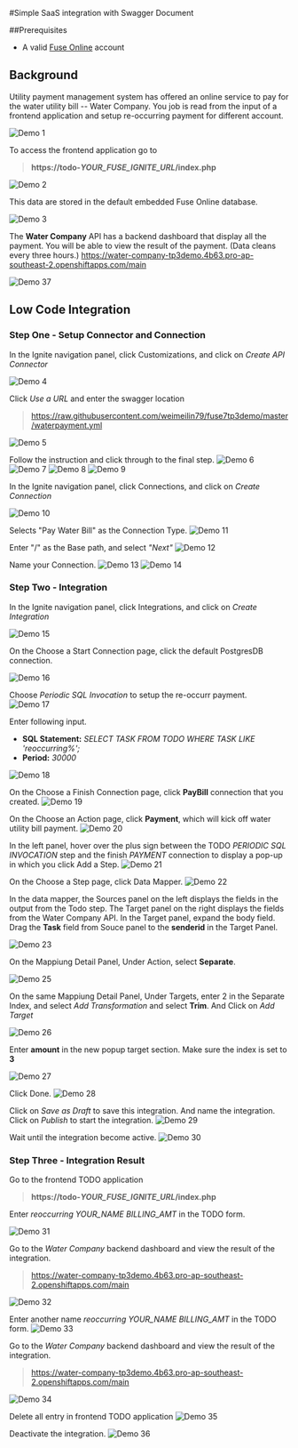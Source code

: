 #Simple SaaS integration with Swagger Document

##Prerequisites
* A valid [Fuse Online](https://www.redhat.com/en/explore/fuse-online) account 

## Background

Utility payment management system has offered an online service to pay for the water utility bill -- Water Company. You job is read from the input of a frontend application and setup re-occurring payment for different account. 
 
![Demo 1](pic/demo01.png)

To access the frontend application go to 
> **https://todo-*YOUR_FUSE_IGNITE_URL*/index.php**

![Demo 2](pic/demo02.png)

This data are stored in the default embedded Fuse Online database. 

![Demo 3](pic/demo03.png)

The **Water Company** API has a backend dashboard that display all the payment. You will be able to view the result of the payment. 
(Data cleans every three hours.)
https://water-company-tp3demo.4b63.pro-ap-southeast-2.openshiftapps.com/main

![Demo 37](pic/demo037.png)

## Low Code Integration

### Step One - Setup Connector and Connection

In the Ignite navigation panel, click Customizations, and click on *Create API Connector*

![Demo 4](pic/demo04.png) 

Click *Use a URL* and enter the swagger location

> https://raw.githubusercontent.com/weimeilin79/fuse7tp3demo/master/waterpayment.yml
  
![Demo 5](pic/demo05.png) 

Follow the instruction and click through to the final step. 
![Demo 6](pic/demo06.png) 
![Demo 7](pic/demo07.png) 
![Demo 8](pic/demo08.png) 
![Demo 9](pic/demo09.png)

In the Ignite navigation panel, click Connections, and click on *Create Connection*

![Demo 10](pic/demo10.png)

Selects "Pay Water Bill" as the Connection Type.
![Demo 11](pic/demo11.png)

Enter "/" as the Base path, and select *"Next"*
![Demo 12](pic/demo12.png)

Name your Connection.
![Demo 13](pic/demo13.png)
![Demo 14](pic/demo14.png)


### Step Two - Integration

In the Ignite navigation panel, click Integrations, and click on *Create Integration*

![Demo 15](pic/demo15.png)

On the Choose a Start Connection page, click the default PostgresDB connection.

![Demo 16](pic/demo16.png)

Choose *Periodic SQL Invocation* to setup the re-occurr payment.
![Demo 17](pic/demo17.png)

Enter following input. 

* **SQL Statement:** *SELECT TASK FROM TODO WHERE TASK LIKE 'reoccurring%';*
* **Period:** *30000*

![Demo 18](pic/demo18.png)

On the Choose a Finish Connection page, click **PayBill** connection that you created.
![Demo 19](pic/demo19.png)

On the Choose an Action page, click **Payment**, which will kick off water utility bill payment.
![Demo 20](pic/demo20.png)

In the left panel, hover over the plus sign between the TODO *PERIODIC SQL INVOCATION* step and the finish *PAYMENT* connection to display a pop-up in which you click Add a Step.
![Demo 21](pic/demo21.png)

On the Choose a Step page, click Data Mapper. 
![Demo 22](pic/demo22.png)

In the data mapper, the Sources panel on the left displays the fields in the output from the Todo step. The Target panel on the right displays the fields from the Water Company API. In the Target panel, expand the body field. Drag the **Task** field from Souce panel to the **senderid** in the Target Panel.

![Demo 23](pic/demo23.png)

On the Mappiung Detail Panel, Under Action, select **Separate**.

![Demo 25](pic/demo25.png)

On the same Mappiung Detail Panel, Under Targets, enter 2 in the Separate Index, and select *Add Transformation* and select **Trim**. And Click on *Add Target*

![Demo 26](pic/demo26.png)

Enter **amount** in the new popup target section. Make sure the index is set to **3**

![Demo 27](pic/demo27.png)

Click Done. 
![Demo 28](pic/demo28.png)

Click on *Save as Draft* to save this integration. And name the integration. Click on *Publish* to start the integration.
![Demo 29](pic/demo29.png)

Wait until the integration become active.
![Demo 30](pic/demo30.png)


### Step Three - Integration Result

Go to the frontend TODO application

> **https://todo-*YOUR_FUSE_IGNITE_URL*/index.php**

Enter *reoccurring YOUR_NAME BILLING_AMT* in the TODO form.

![Demo 31](pic/demo31.png)

Go to the *Water Company* backend dashboard and view the result of the integration. 
> https://water-company-tp3demo.4b63.pro-ap-southeast-2.openshiftapps.com/main

![Demo 32](pic/demo32.png)

Enter another name *reoccurring YOUR_NAME BILLING_AMT* in the TODO form.
![Demo 33](pic/demo33.png)

Go to the *Water Company* backend dashboard and view the result of the integration. 
> https://water-company-tp3demo.4b63.pro-ap-southeast-2.openshiftapps.com/main

![Demo 34](pic/demo34.png)

Delete all entry in frontend TODO application
![Demo 35](pic/demo35.png)

Deactivate the integration.
![Demo 36](pic/demo36.png)